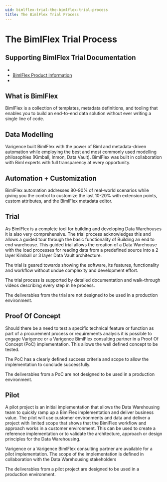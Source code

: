 ```yaml
---
uid: bimlflex-trial-the-bimlflex-trial-process
title: The BimlFlex Trial Process
---
```

# The BimlFlex Trial Process

<!-- TODO: Delete as not constructive? -->

## Supporting BimlFlex Trial Documentation

* [](xref:bimlflex-trial-process)
* [BimlFlex Product Information](https://varigence.com/BimlFlex)
* [](xref:bimlflex-user-guide)

## What is BimlFlex

BimlFlex is a collection of templates, metadata definitions, and tooling that enables you to build an end-to-end data solution without ever writing a single line of code.

## Data Modelling

Varigence built BimlFlex with the power of Biml and metadata-driven automation while employing the best and most commonly used modelling philosophies (Kimball, Inmon, Data Vault). BimlFlex was built in collaboration with Biml experts with full transparency at every opportunity.

## Automation + Customization

BimlFlex automation addresses 80-90% of real-world scenarios while giving you the control to customize the last 10-20% with extension points, custom attributes, and the BimlFlex metadata editor.

## Trial

As BimlFlex is a complete tool for building and developing Data Warehouses it is also very comprehensive. The trial process acknowledges this and allows a guided tour through the basic functionality of Building an end to end warehouse. This guided trial allows the creation of a Data Warehouse with the load processes for reading data from a predefined source into a 2 layer Kimball or 3 layer Data Vault architecture.

The trial is geared towards showing the software, its features, functionality and workflow without undue complexity and development effort.

The trial process is supported by detailed documentation and walk-through videos describing every step in he process.

The deliverables from the trial are not designed to be used in a production environment.

## Proof Of Concept

Should there be a need to test a specific technical feature or function as part of a procurement process or requirements analysis it is possible to engage Varigence or a Varigence BimlFlex consulting partner in a Proof Of Concept (PoC) implementation. This allows the well defined concept to be tested.

The PoC has a clearly defined success criteria and scope to allow the implementation to conclude successfully.

The deliverables from a PoC are not designed to be used in a production environment.

## Pilot

A pilot project is an initial implementation that allows the Data Warehousing team to quickly ramp up a BimlFlex implementation and deliver business value. The pilot will use customer environments and data and deliver a project with limited scope that shows that the BimlFlex workflow and approach works in a customer environment. This can be used to create a reference implementation or to validate the architecture, approach or design principles for the Data Warehousing.

Varigence or a Varigence BimlFlex consulting partner are available for a pilot implementation. The scope of the implementation is defined in collaboration with the Data Warehousing stakeholders

The deliverables from a pilot project are designed to be used in a production environment.
